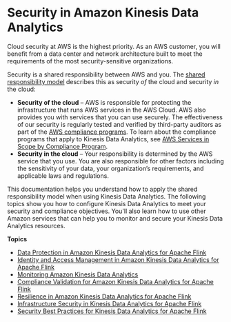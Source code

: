 # Security in Amazon Kinesis Data Analytics<a name="security"></a>

Cloud security at AWS is the highest priority\. As an AWS customer, you will benefit from a data center and network architecture built to meet the requirements of the most security\-sensitive organizations\.

Security is a shared responsibility between AWS and you\. The [shared responsibility model](https://aws.amazon.com/compliance/shared-responsibility-model/) describes this as security *of* the cloud and security *in* the cloud:
+ **Security of the cloud** – AWS is responsible for protecting the infrastructure that runs AWS services in the AWS Cloud\. AWS also provides you with services that you can use securely\. The effectiveness of our security is regularly tested and verified by third\-party auditors as part of the [AWS compliance programs](https://aws.amazon.com/compliance/programs/)\. To learn about the compliance programs that apply to Kinesis Data Analytics, see [AWS Services in Scope by Compliance Program](https://aws.amazon.com/compliance/services-in-scope/)\.
+ **Security in the cloud** – Your responsibility is determined by the AWS service that you use\. You are also responsible for other factors including the sensitivity of your data, your organization’s requirements, and applicable laws and regulations\. 

This documentation helps you understand how to apply the shared responsibility model when using Kinesis Data Analytics\. The following topics show you how to configure Kinesis Data Analytics to meet your security and compliance objectives\. You'll also learn how to use other Amazon services that can help you to monitor and secure your Kinesis Data Analytics resources\. 

**Topics**
+ [Data Protection in Amazon Kinesis Data Analytics for Apache Flink](data-protection.md)
+ [Identity and Access Management in Amazon Kinesis Data Analytics for Apache Flink](how-iam.md)
+ [Monitoring Amazon Kinesis Data Analytics](security-monitoring.md)
+ [Compliance Validation for Amazon Kinesis Data Analytics for Apache Flink](akda-java-compliance.md)
+ [Resilience in Amazon Kinesis Data Analytics for Apache Flink](disaster-recovery-resiliency.md)
+ [Infrastructure Security in Kinesis Data Analytics for Apache Flink](infrastructure-security.md)
+ [Security Best Practices for Kinesis Data Analytics for Apache Flink](security-best-practices.md)
